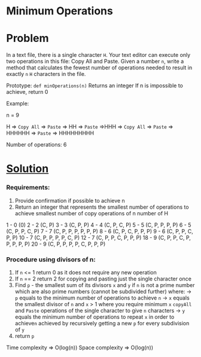 # Minimum Operations
 
# Problem
In a text file, there is a single character `H`. Your text editor can execute only two operations in this file: Copy All and Paste. Given a number `n`, write a method that calculates the fewest number of operations needed to result in exactly `n` `H` characters in the file.

Prototype: `def minOperations(n)`
Returns an integer
If n is impossible to achieve, return 0

Example:

n = 9

H => `Copy All` => `Paste` => HH => `Paste` =>HHH => `Copy All` => `Paste` => HHHHHH => `Paste` => HHHHHHHHH

Number of operations: 6

# [Solution](./0-minoperations.py)

### Requirements:
1. Provide confirmation if possible to achieve n
2. Return an integer that represents the smallest number of operations to achieve smallest number of copy operations of n number of H

1 - 0 (0)
2 - 2 (C, P)
3 - 3 (C, P, P)
4 - 4 (C, P, C, P)
5 - 5 (C, P, P, P, P)
6 - 5 (C, P, P, C, P)
7 - 7 (C, P, P, P, P, P, P)
8 - 6 (C, P, C, P, P, P)
9 - 6 (C, P, P, C, P, P)
10 - 7 (C, P, P, P, P, C, P)
12 - 7 (C, P, P, C, P, P, P)
18 - 9 (C, P, P, C, P, P, P, P, P)
20 - 9 (C, P, P, P, P, C, P, P, P)

### Procedure using divisors of n:
1. If `n` <= 1 return 0 as it does not require any new operation
2. If `n` == 2 return 2 for copying and pasting just the single character once
3. Find `p` - the smallest sum of its divisors `x` and `y` if `n` is not a prime number
	which are also prime numbers (cannot be subdivided further) where:
		-> `p` equals to the minimum number of operations to achieve `n`
		-> `x` equals the smallest divisor of `n` and `x` > 1 where you require minimum `x` `copyAll`
			and `Paste` operations of the single character to give `n` characters
		-> `y` equals the minimum number of operations to repeat `x` in order to achieve`n`
			achieved by recursively getting a new `p` for every subdivision of `y`
6. return `p`

Time complexity => O(log(n))
Space complexity => O(log(n))
